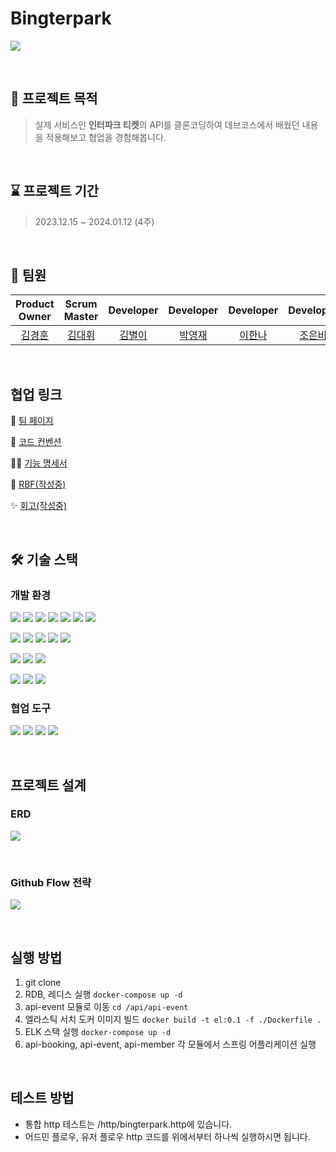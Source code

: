 # Bingterpark

![](https://i.imgur.com/xRGQU4e.jpg)

<br/>

## 📌 프로젝트 목적

> 실제 서비스인 **인터파크 티켓**의 API를 클론코딩하여
> 데브코스에서 배웠던 내용을 적용해보고 협업을 경험해봅니다.

<br/>

## ⌛️ 프로젝트 기간

> 2023.12.15 ~ 2024.01.12 (4주)

<br/>

## 👥 팀원

|           Product Owner            |            Scrum Master             |             Developer              |             Developer              |             Developer              |            Developer            |
|:----------------------------------:|:-----------------------------------:|:----------------------------------:|:----------------------------------:|:----------------------------------:|:-------------------------------:|
| [김경훈](https://github.com/KarmaPol) | [김대휘](https://github.com/marooo326) | [김별이](https://github.com/byulcode) | [박영재](https://github.com/park0jae) | [이한나](https://github.com/annahxxl) | [조은비](https://github.com/eunbc) |

<br/>

## 협업 링크

🐘 [팀 페이지](https://www.notion.so/backend-devcourse/2-BingterPark-4ecfb3943d9c4a8f9bb83f72876b6a80)

📌 [코드 컨벤션](https://www.notion.so/backend-devcourse/0ebe193cfaeb45db9c9377fa6eb8d38a)

👨‍💻 [기능 명세서](https://www.notion.so/backend-devcourse/915c54641e6d4bdca96524a178d860b6?v=18e598a3b9234189a69cef24d2abd985)

🚀 [RBF(작성중)]()

✨ [회고(작성중)]()

<br/>

## 🛠️ 기술 스택

### 개발 환경

<p>
<img src="https://img.shields.io/badge/JAVA 17-007396?style=for-the-badge&logo=java&logoColor=white">
<img src="https://img.shields.io/badge/Spring-6DB33F?style=for-the-badge&logo=Spring&logoColor=white">
<img src="https://img.shields.io/badge/Spring Boot 3-6DB33F?style=for-the-badge&logo=Spring boot&logoColor=white">
<img src="https://img.shields.io/badge/Spring Security 6-6DB33F?style=for-the-badge&logo=Spring Security&logoColor=white">
<img src="https://img.shields.io/badge/Spring Data JPA-6DB33F?style=for-the-badge&logo=Spring&logoColor=white">
<img src="https://img.shields.io/badge/Spring Batch-6DB33F?style=for-the-badge&logo=Spring&logoColor=white">
<img src="https://img.shields.io/badge/Thymeleaf-005F0F?style=for-the-badge&logo=thymeleaf&logoColor=white">
</p>

<p>
<img src="https://img.shields.io/badge/H2-004088?style=for-the-badge&logo=db&logoColor=white">
<img src="https://img.shields.io/badge/Mysql-4479A1?style=for-the-badge&logo=mysql&logoColor=white">
<img src="https://img.shields.io/badge/Redis-DC382D?style=for-the-badge&logo=redis&logoColor=white">
<img src="https://img.shields.io/badge/QueryDsl-02A8EF?style=for-the-badge&logo=QueryDsl&logoColor=white">
<img src="https://img.shields.io/badge/Elasticsearch-005571?style=for-the-badge&logo=elasticsearch&logoColor=white">
</p>

<p>
<img src="https://img.shields.io/badge/Gradle-02303A?style=for-the-badge&logo=gradle&logoColor=white">
<img src="https://img.shields.io/badge/Docker-2496ED?style=for-the-badge&logo=docker&logoColor=white">
<img src="https://img.shields.io/badge/JUnit5-25A162?style=for-the-badge&logo=junit5&logoColor=white">
</p>

<p>
<img src="https://img.shields.io/badge/Logstash-005571?style=for-the-badge&logo=logstash&logoColor=white">
<img src="https://img.shields.io/badge/Kibana-005571?style=for-the-badge&logo=kibana&logoColor=white">
<img src="https://img.shields.io/badge/Swagger-85EA2D?style=for-the-badge&logo=swagger&logoColor=white">
</p>

### 협업 도구

<p>
<img src="https://img.shields.io/badge/Git-F05032?style=for-the-badge&logo=Git&logoColor=white">
<img src="https://img.shields.io/badge/Github-000000?style=for-the-badge&logo=github&logoColor=white">
<img src="https://img.shields.io/badge/Slack-4A154B?style=for-the-badge&logo=slack&logoColor=white">
<img src="https://img.shields.io/badge/Notion-000000?style=for-the-badge&logo=notion&logoColor=white">
</p>

<br/>

## 프로젝트 설계

### ERD

![](https://i.imgur.com/Egu30AX.png)

<br/>

### Github Flow 전략

![](https://velog.velcdn.com/images/gmlstjq123/post/04588f97-e776-4829-a519-58f7c93b6c4a/image.png)

<br/>

## 실행 방법

1. git clone
2. RDB, 레디스 실행 ```docker-compose up -d```
3. api-event 모듈로 이동 ```cd /api/api-event```
4. 엘라스틱 서치 도커 이미지 빌드 ```docker build -t el:0.1 -f ./Dockerfile .```
5. ELK 스택 실행 ```docker-compose up -d```
6. api-booking, api-event, api-member 각 모듈에서 스프링 어플리케이션 실행

<br/>

## 테스트 방법

- 통합 http 테스트는 /http/bingterpark.http에 있습니다.
- 어드민 플로우, 유저 플로우 http 코드를 위에서부터 하나씩 실행하시면 됩니다.
